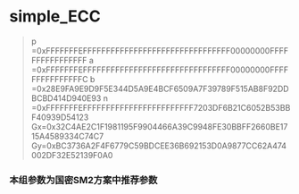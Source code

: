 # simple_ECC

>p =0xFFFFFFFEFFFFFFFFFFFFFFFFFFFFFFFFFFFFFFFF00000000FFFFFFFFFFFFFFFF 
>a =0xFFFFFFFEFFFFFFFFFFFFFFFFFFFFFFFFFFFFFFFF00000000FFFFFFFFFFFFFFFC 
>b =0x28E9FA9E9D9F5E344D5A9E4BCF6509A7F39789F515AB8F92DDBCBD414D940E93 
>n =0xFFFFFFFEFFFFFFFFFFFFFFFFFFFFFFFF7203DF6B21C6052B53BBF40939D54123 
>Gx=0x32C4AE2C1F1981195F9904466A39C9948FE30BBFF2660BE1715A4589334C74C7 
>Gy=0xBC3736A2F4F6779C59BDCEE36B692153D0A9877CC62A474002DF32E52139F0A0

### 本组参数为国密SM2方案中推荐参数